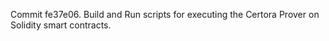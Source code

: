 Commit fe37e06.                    Build and Run scripts for executing the Certora Prover on Solidity smart contracts.